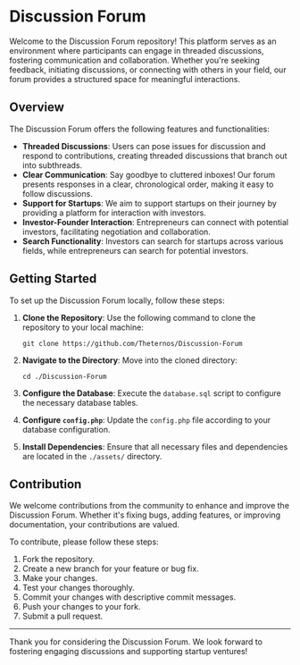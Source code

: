# Discussion Forum

Welcome to the Discussion Forum repository! This platform serves as an environment where participants can engage in threaded discussions, fostering communication and collaboration. Whether you're seeking feedback, initiating discussions, or connecting with others in your field, our forum provides a structured space for meaningful interactions.

## Overview

The Discussion Forum offers the following features and functionalities: 

- **Threaded Discussions**: Users can pose issues for discussion and respond to contributions, creating threaded discussions that branch out into subthreads.
- **Clear Communication**: Say goodbye to cluttered inboxes! Our forum presents responses in a clear, chronological order, making it easy to follow discussions.
- **Support for Startups**: We aim to support startups on their journey by providing a platform for interaction with investors.
- **Investor-Founder Interaction**: Entrepreneurs can connect with potential investors, facilitating negotiation and collaboration.
- **Search Functionality**: Investors can search for startups across various fields, while entrepreneurs can search for potential investors.

## Getting Started

To set up the Discussion Forum locally, follow these steps:

1. **Clone the Repository**: Use the following command to clone the repository to your local machine:

    ```
    git clone https://github.com/Theternos/Discussion-Forum
    ```

2. **Navigate to the Directory**: Move into the cloned directory:

    ```
    cd ./Discussion-Forum
    ```

3. **Configure the Database**: Execute the `database.sql` script to configure the necessary database tables.

4. **Configure `config.php`**: Update the `config.php` file according to your database configuration.

5. **Install Dependencies**: Ensure that all necessary files and dependencies are located in the `./assets/` directory.

## Contribution

We welcome contributions from the community to enhance and improve the Discussion Forum. Whether it's fixing bugs, adding features, or improving documentation, your contributions are valued.

To contribute, please follow these steps:

1. Fork the repository.
2. Create a new branch for your feature or bug fix.
3. Make your changes.
4. Test your changes thoroughly.
5. Commit your changes with descriptive commit messages.
6. Push your changes to your fork.
7. Submit a pull request.

---

Thank you for considering the Discussion Forum. We look forward to fostering engaging discussions and supporting startup ventures!
